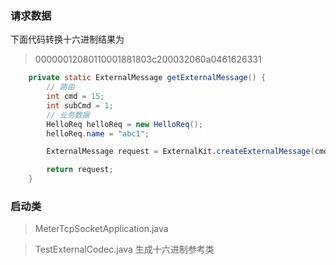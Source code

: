 

### 请求数据

下面代码转换十六进制结果为

> 00000012080110001881803c200032060a0461626331

```java
    private static ExternalMessage getExternalMessage() {
        // 路由
        int cmd = 15;
        int subCmd = 1;
        // 业务数据
        HelloReq helloReq = new HelloReq();
        helloReq.name = "abc1";

        ExternalMessage request = ExternalKit.createExternalMessage(cmd, subCmd, helloReq);

        return request;
    }
```



### 启动类

> MeterTcpSocketApplication.java

> TestExternalCodec.java 生成十六进制参考类

